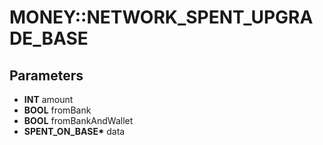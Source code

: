# MONEY::NETWORK_SPENT_UPGRADE_BASE

## Parameters
* **INT** amount
* **BOOL** fromBank
* **BOOL** fromBankAndWallet
* **SPENT_ON_BASE\*** data